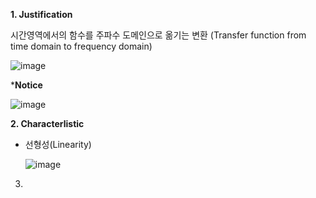 <b> 1. Justification </b>

시간영역에서의 함수를 주파수 도메인으로 옮기는 변환
(Transfer function from time domain to frequency domain)

![image](https://github.com/user-attachments/assets/23de9002-8d70-49c2-a5bb-53c1ff1c14bf)

*<b>Notice</b>

![image](https://github.com/user-attachments/assets/a9af3750-7d81-4f3c-8c42-319fb598f9a5)


<b>2. Characterlistic</b>

 - 선형성(Linearity)
 
   ![image](https://github.com/user-attachments/assets/896f112c-1cf0-4a71-8ce6-8a0a52896bbc)

   

3. 
